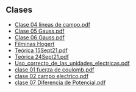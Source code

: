 
<html>
<body>
<h2>Clases</h2>
<ul>
    <li><a href="Clase 04 lineas de campo.pdf">Clase 04 lineas de campo.pdf</a></li>
    <li><a href="Clase 05 Gauss.pdf">Clase 05 Gauss.pdf</a></li>
    <li><a href="Clase 06 Gauss.pdf">Clase 06 Gauss.pdf</a></li>
    <li><a href="Filminas Hogert">Filminas Hogert</a></li>
    <li><a href="Teórica 15Sept21.pdf">Teórica 15Sept21.pdf</a></li>
    <li><a href="Teórica 24Sept21.pdf">Teórica 24Sept21.pdf</a></li>
    <li><a href="Uso_correcto_de_las_unidades_electricas.pdf">Uso_correcto_de_las_unidades_electricas.pdf</a></li>
    <li><a href="clase 01 fuerza de coulomb.pdf">clase 01 fuerza de coulomb.pdf</a></li>
    <li><a href="clase 02 campo electrico.pdf">clase 02 campo electrico.pdf</a></li>
    <li><a href="clase 07 Diferencia de Potencial.pdf">clase 07 Diferencia de Potencial.pdf</a></li>
</ul>
</body>
</html>
